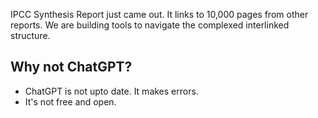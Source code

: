 IPCC Synthesis Report just came out. It links to 10,000 pages from other reports. We are building tools to navigate the complexed interlinked structure. 

## Why not ChatGPT?
- ChatGPT is not upto date. It makes errors. 
- It's not free and open. 




